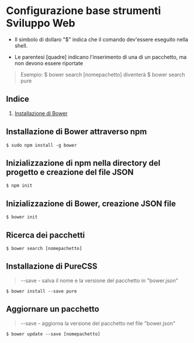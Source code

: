 # Configurazione base strumenti Sviluppo Web

* Il simbolo di dollaro "$" indica che il comando dev'essere eseguito nella shell.

* Le parentesi [quadre] indicano l'inserimento di una di un pacchetto, ma non devono essere riportate

> Esempio:
	$ bower search [nomepachetto] diventerà 
	$ bower search pure

## Indice
1. [Installazione di Bower](#installazione-di-Bower-attraverso-npm)


## Installazione di Bower attraverso npm

```shell
$ sudo npm install -g bower
```

## Inizializzazione di npm nella directory del progetto e creazione del file JSON

```shell
$ npm init
```

## Inizializzazione di Bower, creazione JSON file
```shell
$ bower init
```

## Ricerca dei pacchetti
```shell
$ bower search [nomepachetto]
```

## Installazione di PureCSS

> --save - salva il nome e la versione del pacchetto in "bower.json"

```shell
$ bower install --save pure
```
## Aggiornare un pacchetto

> --save - aggiorna la versione del pacchetto nel file "bower.json"

```shell
$ bower update --save [nomepachetto]
```
